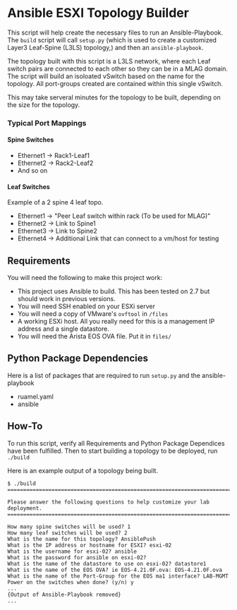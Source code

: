 # Ansible ESXI Topology Builder

This script will help create the necessary files to run an Ansible-Playbook.  The `build` script will call `setup.py` (which is used to create a customized Layer3 Leaf-Spine (L3LS) topology,) and then an `ansible-playbook`.   

The topology built with this script is a L3LS network, where each Leaf switch pairs are connected to each other so they can be in a MLAG domain.  The script will build an isoloated vSwitch based on the name for the topology.  All port-groups created are contained within this single vSwitch. 

This may take serveral minutes for the topology to be built, depending on the size for the topology.

### Typical Port Mappings
#### Spine Switches
- Ethernet1 -> Rack1-Leaf1
- Ethernet2 -> Rack2-Leaf2
- And so on

#### Leaf Switches
Example of a 2 spine 4 leaf topo.  
- Ethernet1 -> "Peer Leaf switch within rack (To be used for MLAG)"
- Ethernet2 -> Link to Spine1
- Ethernet3 -> Link to Spine2
- Ethernet4 -> Additional Link that can connect to a vm/host for testing

## Requirements
You will need the following to make this project work:
* This project uses Ansible to build. This has been tested on 2.7 but should work in previous versions.
* You will need SSH enabled on your ESXi server
* You will need a copy of VMware's `ovftool` in `/files`
* A working ESXi host. All you really need for this is a management IP address and a single datastore.
* You will need the Arista EOS OVA file. Put it in `files/`


## Python Package Dependencies
Here is a list of packages that are required to run `setup.py` and the ansible-playbook
- ruamel.yaml
- ansible

## How-To
To run this script, verify all Requirements and Python Package Dependices have been fulfilled. Then to start building a topology to be deployed, run `./build`

Here is an example output of a topology being built.
```
$ ./build
============================================================================

Please answer the following questions to help customize your lab deployment.
============================================================================

How many spine switches will be used? 1
How many leaf switches will be used? 2
What is the name for this topology? AnsiblePush
What is the IP address or hostname for ESXI? esxi-02
What is the username for esxi-02? ansible
What is the password for ansible on esxi-02?
What is the name of the datastore to use on esxi-02? datastore1
What is the name of the EOS OVA? ie EOS-4.21.0F.ova: EOS-4.21.0F.ova
What is the name of the Port-Group for the EOS ma1 interface? LAB-MGMT
Power on the switches when done? (y/n) y
...
{Output of Ansible-Playbook removed}
...
```